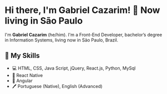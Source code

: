 # Hi there, I'm Gabriel Cazarim! 📍 Now living in São Paulo

I'm **Gabriel Cazarim** (he/him). I'm a Front-End Developer, bachelor’s degree in Information Systems, living now in São Paulo, Brazil.

## 📖 My Skills

* 💻 HTML, CSS, Java Script, jQuery, React.js, Python, MySql
* 📱 React Native
* 🌱 Angular
* 🖊️ Portuguese (Native), English (Advanced)
